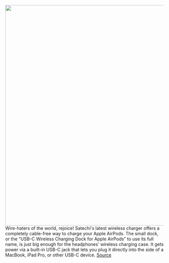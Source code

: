 <img src='https://cdn.vox-cdn.com/thumbor/YU6s_R2eoJc1GrlChbf45LY89_g=/0x0:2500x2500/1200x800/filters:focal(839x1440:1239x1840)/cdn.vox-cdn.com/uploads/chorus_image/image/66650363/SATECHI_AIRPOD_Charger_16.0.jpg' width='700px' /><br/>
Wire-haters of the world, rejoice! Satechi's latest wireless charger offers a completely cable-free way to charge your Apple AirPods. The small dock, or the “USB-C Wireless Charging Dock for Apple AirPods” to use its full name, is just big enough for the headphones' wireless charging case. It gets power via a built-in USB-C jack that lets you plug it directly into the side of a MacBook, iPad Pro, or other USB-C device.
<a href='https://www.theverge.com/2020/4/14/21220395/usb-c-wireless-charging-dock-for-apple-airpods-satechi-charger'> Source <a/>